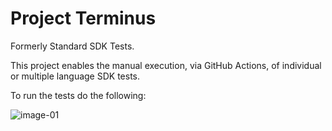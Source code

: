 # Project Terminus
Formerly Standard SDK Tests.

This project enables the manual execution, via GitHub Actions, of individual or multiple language SDK tests.

To run the tests do the following:

![image-01](/Users/carl/Desktop/Casper/terminus/image-01.png)

